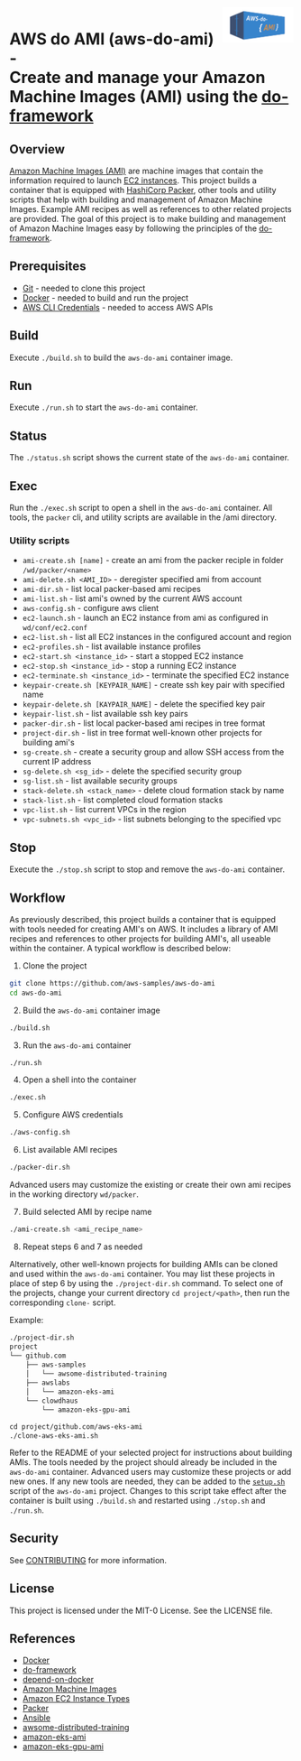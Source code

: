 <img alt="aws-do-ami" src="./aws-do-ami.png" width="25%" align="right" />

# AWS do AMI (aws-do-ami) - <br/>Create and manage your Amazon Machine Images (AMI) using the [do-framework](https://bit.ly/do-framework) 

## Overview
[Amazon Machine Images (AMI)](https://docs.aws.amazon.com/AWSEC2/latest/UserGuide/AMIs.html) are machine images that contain the information required to launch [EC2 instances](https://aws.amazon.com/ec2/). This project builds a container that is equipped with [HashiCorp Packer](https://www.packer.io/), other tools and utility scripts that help with building and management of Amazon Machine Images. Example AMI recipes as well as references to other related projects are provided. The goal of this project is to make building and management of Amazon Machine Images easy by following the principles of the [do-framework](https://bit.ly/do-framework).

## Prerequisites

* [Git](https://git-scm.com/downloads) - needed to clone this project
* [Docker](https://docs.docker.com/get-docker/) - needed to build and run the project
* [AWS CLI Credentials](https://docs.aws.amazon.com/cli/latest/userguide/cli-authentication-user.html) - needed to access AWS APIs

## Build

Execute `./build.sh` to build the `aws-do-ami` container image.

## Run

Execute `./run.sh` to start the `aws-do-ami` container.

## Status

The `./status.sh` script shows the current state of the `aws-do-ami` container.

## Exec

Run the `./exec.sh` script to open a shell in the `aws-do-ami` container. All tools, the `packer` cli, and utility scripts are available in the /ami directory.

### Utility scripts

* `ami-create.sh [name]` - create an ami from the packer reciple in folder `/wd/packer/<name>`
* `ami-delete.sh <AMI_ID>` - deregister specified ami from account 
* `ami-dir.sh` - list local packer-based ami recipes 
* `ami-list.sh` - list ami's owned by the current AWS account 
* `aws-config.sh` - configure aws client
* `ec2-launch.sh` - launch an EC2 instance from ami as configured in `wd/conf/ec2.conf`
* `ec2-list.sh` - list all EC2 instances in the configured account and region
* `ec2-profiles.sh` - list available instance profiles
* `ec2-start.sh <instance_id>` - start a stopped EC2 instance
* `ec2-stop.sh <instance_id>` - stop a running EC2 instance
* `ec2-terminate.sh <instance_id>` - terminate the specified EC2 instance
* `keypair-create.sh [KEYPAIR_NAME]` - create ssh key pair with specified name
* `keypair-delete.sh [KAYPAIR_NAME]` - delete the specified key pair
* `keypair-list.sh` - list available ssh key pairs
* `packer-dir.sh` - list local packer-based ami recipes in tree format
* `project-dir.sh` - list in tree format well-known other projects for building ami's
* `sg-create.sh` - create a security group and allow SSH access from the current IP address
* `sg-delete.sh <sg_id>` - delete the specified security group
* `sg-list.sh` - list available security groups
* `stack-delete.sh <stack_name>` - delete cloud formation stack by name
* `stack-list.sh` - list completed cloud formation stacks
* `vpc-list.sh` - list current VPCs in the region
* `vpc-subnets.sh <vpc_id>` - list subnets belonging to the specified vpc

## Stop

Execute the `./stop.sh` script to stop and remove the `aws-do-ami` container.

## Workflow

As previously described, this project builds a container that is equipped with tools needed for creating AMI's on AWS. It includes a library of AMI recipes and references to other projects for building AMI's, all useable within the container. A typical workflow is described below:

1. Clone the project 
```bash
git clone https://github.com/aws-samples/aws-do-ami
cd aws-do-ami
```
2. Build the `aws-do-ami` container image
```bash
./build.sh
```
3. Run the `aws-do-ami` container
```bash
./run.sh
```
4. Open a shell into the container
```bash
./exec.sh
```
5. Configure AWS credentials
```bash
./aws-config.sh
```
6. List available AMI recipes
```bash
./packer-dir.sh
```
Advanced users may customize the existing or create their own ami recipes in the working directory `wd/packer`.

7. Build selected AMI by recipe name
```bash
./ami-create.sh <ami_recipe_name>
```
8. Repeat steps 6 and 7 as needed

Alternatively, other well-known projects for building AMIs can be cloned and used within the `aws-do-ami` container.
You may list these projects in place of step 6 by using the `./project-dir.sh` command. To select one of the projects, change your current directory `cd project/<path>`, then run the corresponding `clone-` script.

Example:
```
./project-dir.sh
project
└── github.com
    ├── aws-samples
    │   └── awsome-distributed-training
    ├── awslabs
    │   └── amazon-eks-ami
    └── clowdhaus
        └── amazon-eks-gpu-ami
```

```
cd project/github.com/aws-eks-ami
./clone-aws-eks-ami.sh
```

Refer to the README of your selected project for instructions about building AMIs. The tools needed by the project should already be included in the `aws-do-ami` container. Advanced users may customize these projects or add new ones. If any new tools are needed, they can be added to the [`setup.sh`](Container-Root/setup.sh) script of the `aws-do-ami` project. Changes to this script take effect after the container is built using `./build.sh` and restarted using `./stop.sh` and `./run.sh`. 

## Security

See [CONTRIBUTING](CONTRIBUTING.md#security-issue-notifications) for more information.

## License

This project is licensed under the MIT-0 License. See the LICENSE file.

## References
* [Docker](https://docker.com)
* [do-framework](https://bit.ly/do-framework)
* [depend-on-docker](https://bit.ly/do-docker-project)
* [Amazon Machine Images](https://docs.aws.amazon.com/AWSEC2/latest/UserGuide/AMIs.html)
* [Amazon EC2 Instance Types](https://aws.amazon.com/ec2/instance-types/)
* [Packer](https://www.packer.io/)
* [Ansible](https://github.com/ansible/ansible)
* [awsome-distributed-training](https://github.com/aws-samples/awsome-distributed-training)
* [amazon-eks-ami](https://github.com/awslabs/amazon-eks-ami)
* [amazon-eks-gpu-ami](https://github.com/clowdhaus/amazon-eks-gpu-ami)
